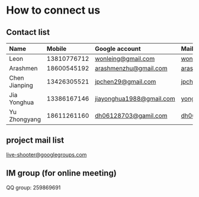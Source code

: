 # How to connect us #
## Contact list ##

|**Name**|**Mobile**|**Google account**|**Mail**|**QQ**|
|:-------|:---------|:-----------------|:-------|:-----|
|Leon|13810776712|wonleing@gmail.com|wonleing@163.com|26240726|
|Arashmen|18600545192|arashmenzhu@gmail.com|arashmen@163.com|173764546|
|Chen Jianping|13426305521|jpchen29@gmail.com|jpchen29@gmail.com|624751948|
|Jia  Yonghua |13386167146|jiayonghua1988@gmail.com|yonghua.jia@yek.me|1048922801|
|Yu Zhongyang|18611261160|dh06128703@gamil.com|dh06128703@163.com|349612334|

## project mail list ##

live-shooter@googlegroups.com

## IM group (for online meeting) ##

QQ group: 259869691